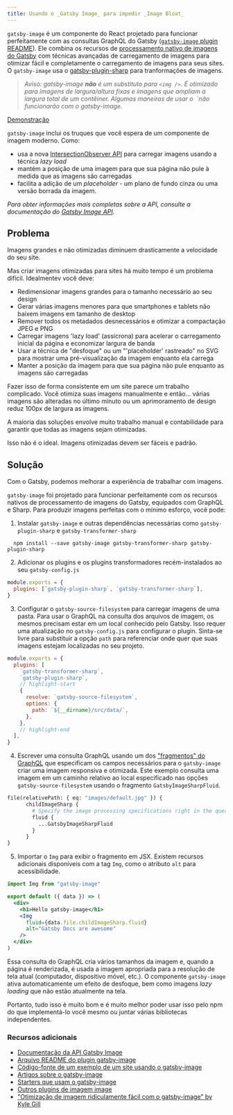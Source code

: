 ```yaml
---
title: Usando o _Gatsby Image_ para impedir _Image Bloat_
---
```


`gatsby-image` é um componente do React projetado para funcionar perfeitamente com as consultas GraphQL do Gatsby ([`gatsby-image` plugin README](/packages/gatsby-image/)). Ele combina os recursos de [processamento nativo de imagens do Gatsby](https://image-processing.gatsbyjs.org/) com técnicas avançadas de carregamento de imagens para otimizar fácil e completamente o carregamento de imagens para seus sites. O `gatsby-image` usa o [gatsby-plugin-sharp](/packages/gatsby-plugin-sharp/) para tranformações de imagens.

> _Aviso: gatsby-image **não** é um substituto para `<img />`. É otimizado para imagens de largura/altura fixas e imagens que ampliam a largura total de um contêiner. Algumas maneiras de usar o <img /> `não funcionarão com o gatsby-image._

[Demonstração](https://using-gatsby-image.gatsbyjs.org/)

`gatsby-image` inclui os truques que você espera de um componente de imagem moderno. Como:

- usa a nova [IntersectionObserver API](https://developer.mozilla.org/en-US/docs/Web/API/Intersection_Observer_API) para carregar imagens usando a técnica _lazy load_
- mantém a posição de uma imagem para que sua página não pule à medida que as imagens são carregadas
- facilita a adição de um _placeholder_ - um plano de fundo cinza ou uma versão borrada da imagem.

_Para obter informações mais completas sobre a API, consulte a documentação do [Gatsby Image API](/docs/gatsby-image/)._

## Problema

Imagens grandes e não otimizadas diminuem drasticamente a velocidade do seu site.

Mas criar imagens otimizadas para sites há muito tempo é um problema difícil. Idealmentev você deve:

- Redimensionar imagens grandes para o tamanho necessário ao seu design
- Gerar várias imagens menores para que smartphones e tablets não baixem imagens em tamanho de desktop
- Remover todos os metadados desnecessários e otimizar a compactação JPEG e PNG
- Carregar imagens 'lazy load' (assícrona) para acelerar o carregamento inicial da página e economizar largura de banda
- Usar a técnica de "desfoque" ou um "'placeholder' rastreado" no SVG para mostrar uma pré-visualização da imagem enquanto ela carrega
- Manter a posição da imagem para que sua página não pule enquanto as imagens são carregadas

Fazer isso de forma consistente em um site parece um trabalho complicado. Você otimiza suas imagens manualmente e então... várias imagens são alteradas no último minuto ou um aprimoramento de design reduz 100px de largura as imagens.

A maioria das soluções envolve muito trabalho manual e contabilidade para garantir que todas as imagens sejam otimizadas.

Isso não é o ideal. Imagens otimizadas devem ser fáceis e padrão.

## Solução

Com o Gatsby, podemos melhorar a experiência de trabalhar com imagens.

`gatsby-image` foi projetado para funcionar perfeitamente com os recursos nativos de processamento de imagens do Gatsby, equipados com GraphQL e Sharp. Para produzir imagens perfeitas com o mínimo esforço, você pode:

1. Instalar `gatsby-image` e outras dependências necessárias como `gatsby-plugin-sharp` e `gatsby-transformer-sharp`

```shell
  npm install --save gatsby-image gatsby-transformer-sharp gatsby-plugin-sharp
```

2. Adicionar os plugins e os plugins transformadores recém-instalados ao seu `gatsby-config.js`

```js:title=gatsby-config.js
module.exports = {
  plugins: [`gatsby-plugin-sharp`, `gatsby-transformer-sharp`],
}
```

3. Configurar o `gatsby-source-filesystem` para carregar imagens de uma pasta. Para usar o GraphQL na consulta dos arquivos de imagem, os mesmos precisam estar em um local conhecido pelo Gatsby. Isso requer uma atualização no `gatsby-config.js` para configurar o plugin. Sinta-se livre para substituir a opção `path` para referenciar onde quer que suas imagens estejam localizadas no seu projeto.

```js:title=gatsby-config.js
module.exports = {
  plugins: [
    `gatsby-transformer-sharp`,
    `gatsby-plugin-sharp`,
    // highlight-start
    {
      resolve: `gatsby-source-filesystem`,
      options: {
        path: `${__dirname}/src/data/`,
      },
    },
    // highlight-end
  ],
}
```

<EggheadEmbed
  lessonLink="https://egghead.io/lessons/gatsby-install-gatsby-image-and-source-local-images-from-the-filesystem"
  lessonTitle="Install gatsby-image and source local images from the filesystem"
/>

4. Escrever uma consulta GraphQL usando um dos ["fragmentos" do GraphQL](/packages/gatsby-image/#fragments) que especificam os campos necessários para o `gatsby-image` criar uma imagem responsiva e otimizada. Este exemplo consulta uma imagem em um caminho relativo ao local especificado nas opções `gatsby-source-filesystem` usando o fragmento `GatsbyImageSharpFluid`.

```graphql
file(relativePath: { eq: "images/default.jpg" }) {
      childImageSharp {
        # Specify the image processing specifications right in the query.
        fluid {
          ...GatsbyImageSharpFluid
        }
      }
}
```

<EggheadEmbed
  lessonLink="https://egghead.io/lessons/gatsby-use-gatsby-image-with-an-image-from-a-relative-path"
  lessonTitle="Use gatsby-image with an image from a relative path"
/>

5. Importar o `Img` para exibir o fragmento em JSX. Existem recursos adicionais disponíveis com a tag `Img`, como o atributo `alt` para acessibilidade.

```jsx
import Img from "gatsby-image"

export default ({ data }) => (
  <div>
    <h1>Hello gatsby-image</h1>
    <Img
      fluid={data.file.childImageSharp.fluid}
      alt="Gatsby Docs are awesome"
    />
  </div>
)
```

<EggheadEmbed
  lessonLink="https://egghead.io/lessons/gatsby-use-gatsby-image-s-graphql-fragments-for-blurred-up-and-traced-svg-images"
  lessonTitle="Use gatsby-image's GraphQL fragments for blurred-up and traced SVG images"
/>

Essa consulta do GraphQL cria vários tamanhos da imagem e, quando a página é renderizada, é usada a imagem apropriada para a resolução de tela atual (computador, dispositivo móvel, etc.). O componente `gatsby-image` ativa automaticamente um efeito de desfoque, bem como imagens _lazy loading_ que não estão atualmente na tela.

Portanto, tudo isso é muito bom e é muito melhor poder usar isso pelo npm do que implementá-lo você mesmo ou juntar várias bibliotecas independentes.

### Recursos adicionais

- [Documentação da API Gatsby Image](/docs/gatsby-image/)
- [Arquivo README do plugin gatsby-image](/packages/gatsby-image/)
- [Código-fonte de um exemplo de um site usando o gatsby-image](https://github.com/gatsbyjs/gatsby/tree/master/examples/using-gatsby-image)
- [Artigos sobre o gatsby-image](/blog/tags/gatsby-image/)
- [Starters que usam o gatsby-image](/starters/?d=gatsby-image&v=2)
- [Outros plugins de imagem image](/plugins/?=image)
- ["Otimização de imagem ridiculamente fácil com o gatsby-image" by Kyle Gill](https://medium.com/@kyle.robert.gill/ridiculously-easy-image-optimization-with-gatsby-js-59d48e15db6e)
